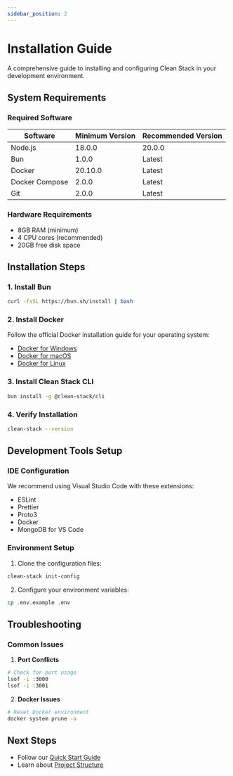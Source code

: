 ```yaml
---
sidebar_position: 2
---
```


# Installation Guide

A comprehensive guide to installing and configuring Clean Stack in your development environment.

## System Requirements

### Required Software

| Software       | Minimum Version | Recommended Version |
| -------------- | --------------- | ------------------- |
| Node.js        | 18.0.0          | 20.0.0              |
| Bun            | 1.0.0           | Latest              |
| Docker         | 20.10.0         | Latest              |
| Docker Compose | 2.0.0           | Latest              |
| Git            | 2.0.0           | Latest              |

### Hardware Requirements

- 8GB RAM (minimum)
- 4 CPU cores (recommended)
- 20GB free disk space

## Installation Steps

### 1. Install Bun

```bash
curl -fsSL https://bun.sh/install | bash
```

### 2. Install Docker

Follow the official Docker installation guide for your operating system:

- [Docker for Windows](https://docs.docker.com/desktop/windows/install/)
- [Docker for macOS](https://docs.docker.com/desktop/mac/install/)
- [Docker for Linux](https://docs.docker.com/engine/install/)

### 3. Install Clean Stack CLI

```bash
bun install -g @clean-stack/cli
```

### 4. Verify Installation

```bash
clean-stack --version
```

## Development Tools Setup

### IDE Configuration

We recommend using Visual Studio Code with these extensions:

- ESLint
- Prettier
- Proto3
- Docker
- MongoDB for VS Code

### Environment Setup

1. Clone the configuration files:

```bash
clean-stack init-config
```

2. Configure your environment variables:

```bash
cp .env.example .env
```

## Troubleshooting

### Common Issues

1. **Port Conflicts**

```bash
# Check for port usage
lsof -i :3000
lsof -i :3001
```

2. **Docker Issues**

```bash
# Reset Docker environment
docker system prune -a
```

## Next Steps

- Follow our [Quick Start Guide](./quick-start)
- Learn about [Project Structure](./project-structure)
